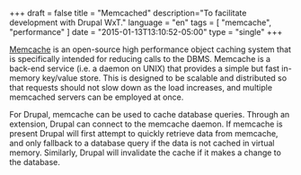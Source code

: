 +++
draft = false
title = "Memcached"
description="To facilitate development with Drupal WxT."
language = "en"
tags = [
    "memcache",
    "performance"
]
date = "2015-01-13T13:10:52-05:00"
type = "single"
+++

[Memcache][memcache] is an open-source high performance object caching system that is specifically intended for reducing calls to the DBMS. Memcache is a back-end service (i.e. a daemon on UNIX) that provides a simple but fast in-memory key/value store. This is designed to be scalable and distributed so that requests should not slow down as the load increases, and multiple memcached servers can be employed at once.

For Drupal, memcache can be used to cache database queries. Through an extension, Drupal can connect to the memcache daemon. If memcache is present Drupal will first attempt to quickly retrieve data from memcache, and only fallback to a database query if the data is not cached in virtual memory. Similarly, Drupal will invalidate the cache if it makes a change to the database.

<!-- Links Referenced -->

[memcache]:           http://memcache.org
